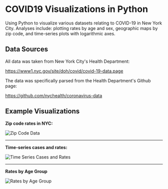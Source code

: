 # COVID19 Visualizations in Python
Using Python to visualize various datasets relating to COVID-19 in New York City. Analyses include: plotting rates by age and sex, geographic maps by zip code, and time-series plots with logarithmic axes.

## Data Sources
All data was taken from New York City's Health Department:

https://www1.nyc.gov/site/doh/covid/covid-19-data.page

The data was specifically parsed from the Health Department's Github page:

https://github.com/nychealth/coronavirus-data

## Example Visualizations
**Zip code rates in NYC:**

![Zip Code Data](https://makersportal.com/s/MODZCTA_in_nyc_COVID19_white.png)

---

**Time-series cases and rates:**

![Time Series Cases and Rates](https://makersportal.com/s/DATE_OF_INTEREST_in_NYC_COVID19_white.png)

---

**Rates by Age Group**

![Rates by Age Group](https://makersportal.com/s/AGE_GROUP_in_nyc_white.png)
